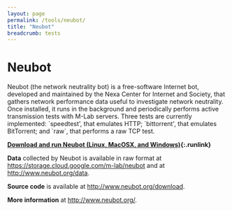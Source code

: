 ```yaml
---
layout: page
permalink: /tools/neubot/
title: "Neubot"
breadcrumb: tests
---
```


# Neubot

Neubot (the network neutrality bot) is a free-software Internet bot, developed and maintained by the Nexa Center for Internet and Society, that gathers network performance data useful to investigate network neutrality. Once installed, it runs in the background and periodically performs active transmission tests with M-Lab servers. Three tests are currently implemented: \`speedtest', that emulates HTTP; \`bittorrent',
that emulates BitTorrent; and \`raw\`, that performs a raw TCP test.

**[Download and run Neubot (Linux, MacOSX, and Windows)](http://www.neubot.org/neubot-install-guide){:.runlink}**

**Data** collected by Neubot is available in raw format at <https://storage.cloud.google.com/m-lab/neubot> and at <http://www.neubot.org/data>.

**Source code** is available at <http://www.neubot.org/download>.

**More information** at <http://www.neubot.org/>.